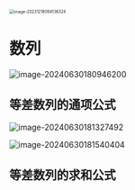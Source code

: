<img src="/Users/yuebinghui/Documents/program/github/note/images/image-20231218094136324.png" alt="image-20231218094136324" style="zoom:50%;" />

# 数列

![image-20240630180946200](/Users/yuebinghui/Documents/program/github/note/images/image-20240630180946200.png)

## 等差数列的通项公式

![image-20240630181327492](/Users/yuebinghui/Documents/program/github/note/images/image-20240630181327492.png)

![image-20240630181540404](/Users/yuebinghui/Documents/program/github/note/images/image-20240630181540404.png)

## 等差数列的求和公式